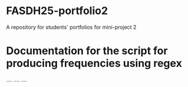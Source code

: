 # FASDH25-portfolio2
A repository for students' portfolios for mini-project 2

# Documentation for the script for producing frequencies using regex

....
....
....